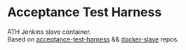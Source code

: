 # Acceptance Test Harness
ATH Jenkins slave container.   
Based on [acceptance-test-harness](https://github.com/jenkinsci/acceptance-test-harness) && [docker-slave](https://github.com/jenkinsci/docker-slave) repos.


